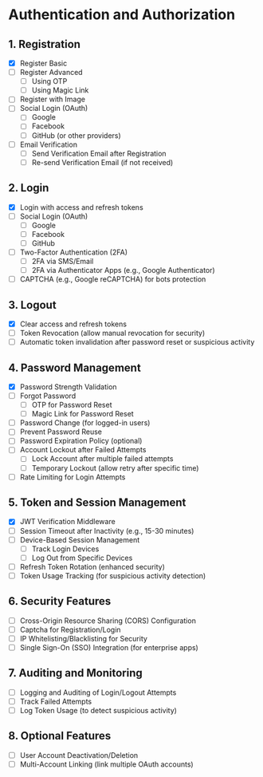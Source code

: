 # Authentication and Authorization
## 1. Registration
- [x] Register Basic
- [ ] Register Advanced
    - [ ] Using OTP
    - [ ] Using Magic Link
- [ ] Register with Image
- [ ] Social Login (OAuth)
    - [ ] Google
    - [ ] Facebook
    - [ ] GitHub (or other providers)
- [ ] Email Verification
    - [ ] Send Verification Email after Registration
    - [ ] Re-send Verification Email (if not received)
## 2. Login
- [x] Login with access and refresh tokens
- [ ] Social Login (OAuth)
    - [ ] Google
    - [ ] Facebook
    - [ ] GitHub
- [ ] Two-Factor Authentication (2FA)
    - [ ] 2FA via SMS/Email
    - [ ] 2FA via Authenticator Apps (e.g., Google Authenticator)
- [ ] CAPTCHA (e.g., Google reCAPTCHA) for bots protection
## 3. Logout
- [x] Clear access and refresh tokens
- [ ] Token Revocation (allow manual revocation for security)
- [ ] Automatic token invalidation after password reset or suspicious activity
## 4. Password Management
- [x] Password Strength Validation
- [ ] Forgot Password
    - [ ] OTP for Password Reset
    - [ ] Magic Link for Password Reset
- [ ] Password Change (for logged-in users)
- [ ] Prevent Password Reuse
- [ ] Password Expiration Policy (optional)
- [ ] Account Lockout after Failed Attempts
    - [ ] Lock Account after multiple failed attempts
    - [ ] Temporary Lockout (allow retry after specific time)
- [ ] Rate Limiting for Login Attempts
## 5. Token and Session Management
- [x] JWT Verification Middleware
- [ ] Session Timeout after Inactivity (e.g., 15-30 minutes)
- [ ] Device-Based Session Management
    - [ ] Track Login Devices
    - [ ] Log Out from Specific Devices
- [ ] Refresh Token Rotation (enhanced security)
- [ ] Token Usage Tracking (for suspicious activity detection)
## 6. Security Features
- [ ] Cross-Origin Resource Sharing (CORS) Configuration
- [ ] Captcha for Registration/Login
- [ ] IP Whitelisting/Blacklisting for Security
- [ ] Single Sign-On (SSO) Integration (for enterprise apps)
## 7. Auditing and Monitoring
- [ ] Logging and Auditing of Login/Logout Attempts
- [ ] Track Failed Attempts
- [ ] Log Token Usage (to detect suspicious activity)
## 8. Optional Features
- [ ] User Account Deactivation/Deletion
- [ ] Multi-Account Linking (link multiple OAuth accounts)
